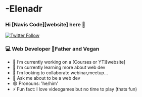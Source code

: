 # -Elenadr

### Hi [Navis Code][website] here 👋

[![Twitter Follow](https://img.shields.io/twitter/follow/NavisCode?color=1DA1F2&label=NavisCode&logo=twitter&style=for-the-badge)](https://twitter.com/NavisCode)

### 💻 Web Developer 🌱Father and Vegan

- 🔭 I’m currently working on a [Courses or YT][website]
- 🌱 I’m currently learning more about web dev
- 👯 I’m looking to collaborate webinar,meetup...
- 💬 Ask me about to be a web dev
- 😄 Pronouns: 'he/him'
- ⚡ Fun fact: I love videogames but no time to play (thats fun)